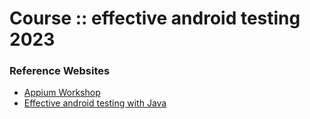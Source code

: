 # Course :: effective android testing 2023



### Reference Websites
* [Appium Workshop](https://github.com/up1/course-appium-robotframework)
* [Effective android testing with Java](https://github.com/up1/course-effective-android-testing)
